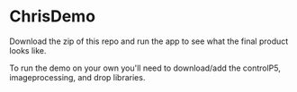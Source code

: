 # ChrisDemo

Download the zip of this repo and run the app to see what the final product looks like.

To run the demo on your own you'll need to download/add the controlP5, imageprocessing, and drop libraries.
